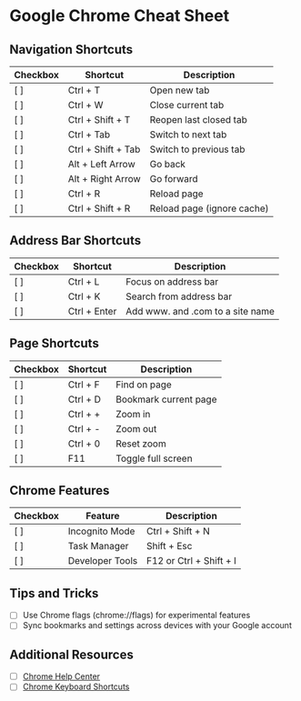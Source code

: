 # Google Chrome Cheat Sheet

## Navigation Shortcuts

| Checkbox | Shortcut | Description |
|----------|----------|-------------|
| [ ]      | Ctrl + T | Open new tab |
| [ ]      | Ctrl + W | Close current tab |
| [ ]      | Ctrl + Shift + T | Reopen last closed tab |
| [ ]      | Ctrl + Tab | Switch to next tab |
| [ ]      | Ctrl + Shift + Tab | Switch to previous tab |
| [ ]      | Alt + Left Arrow | Go back |
| [ ]      | Alt + Right Arrow | Go forward |
| [ ]      | Ctrl + R | Reload page |
| [ ]      | Ctrl + Shift + R | Reload page (ignore cache) |

## Address Bar Shortcuts

| Checkbox | Shortcut | Description |
|----------|----------|-------------|
| [ ]      | Ctrl + L | Focus on address bar |
| [ ]      | Ctrl + K | Search from address bar |
| [ ]      | Ctrl + Enter | Add www. and .com to a site name |

## Page Shortcuts

| Checkbox | Shortcut | Description |
|----------|----------|-------------|
| [ ]      | Ctrl + F | Find on page |
| [ ]      | Ctrl + D | Bookmark current page |
| [ ]      | Ctrl + + | Zoom in |
| [ ]      | Ctrl + - | Zoom out |
| [ ]      | Ctrl + 0 | Reset zoom |
| [ ]      | F11 | Toggle full screen |

## Chrome Features

| Checkbox | Feature | Description |
|----------|---------|-------------|
| [ ]      | Incognito Mode | Ctrl + Shift + N |
| [ ]      | Task Manager | Shift + Esc |
| [ ]      | Developer Tools | F12 or Ctrl + Shift + I |

## Tips and Tricks
- [ ] Use Chrome flags (chrome://flags) for experimental features
- [ ] Sync bookmarks and settings across devices with your Google account

## Additional Resources
- [ ] [Chrome Help Center](https://support.google.com/chrome)
- [ ] [Chrome Keyboard Shortcuts](https://support.google.com/chrome/answer/157179?hl=en)

